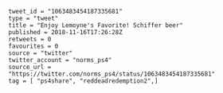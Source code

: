 ```
tweet_id = "1063483454187335681"
type = "tweet"
title = "Enjoy Lemoyne's Favorite! Schiffer beer"
published = 2018-11-16T17:26:28Z
retweets = 0
favourites = 0
source = "twitter"
twitter_account = "norms_ps4"
source_url = "https://twitter.com/norms_ps4/status/1063483454187335681"
tag = [ "ps4share", "reddeadredemption2",]
```

<p class='image'><img src='https://mnf.m17s.net/2018/11/16/DsJAkEIWkAAAfjn.jpg' alt=''></p>


